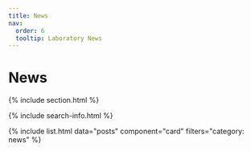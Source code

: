 ```yaml
---
title: News
nav:
  order: 6
  tooltip: Laboratory News
---
```


# <i class="fas fa-feather-alt"></i>News

{% include section.html %}

{% include search-info.html %}

{% include list.html data="posts" component="card" filters="category: news" %}
